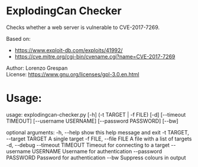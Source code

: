 # ExplodingCan Checker

Checks whether a web server is vulnerable to CVE-2017-7269.

Based on:
 * https://www.exploit-db.com/exploits/41992/
 * https://cve.mitre.org/cgi-bin/cvename.cgi?name=CVE-2017-7269

Author: Lorenzo Grespan  
License: https://www.gnu.org/licenses/gpl-3.0.en.html  

# Usage:

usage: explodingcan-checker.py [-h] (-t TARGET | -f FILE) [-d]
                               [--timeout TIMEOUT] [--username USERNAME]
                               [--password PASSWORD] [--bw]

optional arguments:
  -h, --help            show this help message and exit
  -t TARGET, --target TARGET
                        A single target
  -f FILE, --file FILE  A file with a list of targets
  -d, --debug
  --timeout TIMEOUT     Timeout for connecting to a target
  --username USERNAME   Username for authentication
  --password PASSWORD   Password for authentication
  --bw                  Suppress colours in output
